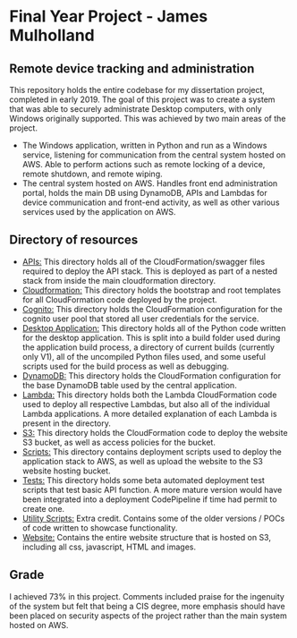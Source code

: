 # Final Year Project - James Mulholland

## Remote device tracking and administration

This repository holds the entire codebase for my dissertation project, completed in early 2019. 
The goal of this project was to create a system that was able to securely administrate Desktop computers, with only Windows originally supported. This was achieved by two main areas of the project. 
* The Windows application, written in Python and run as a Windows service, listening for communication from the central system hosted on AWS. Able to perform actions such as remote locking of a device, remote shutdown, and remote wiping. 
* The central system hosted on AWS. Handles front end administration portal, holds the main DB using DynamoDB, APIs and Lambdas for device communication and front-end activity, as well as other various services used by the  application on AWS.

## Directory of resources

* [APIs:](/api/) This directory holds all of the CloudFormation/swagger files required to deploy the API stack. This is deployed as part of a nested stack from inside the main cloudformation directory.
* [Cloudformation:](/cloudformation/) This directory holds the bootstrap and root templates for all CloudFormation code deployed by the project.
* [Cognito:](/cognito/) This directory holds the CloudFormation configuration for the cognito user pool that stored all user credentials for the service.
* [Desktop Application:](/desktop-application/) This directory holds all of the Python code written for the desktop application. This is split into a build folder used during the application build process, a directory of current builds (currently only V1), all of the uncompiled Python files used, and some useful scripts used for the build process as well as debugging.
* [DynamoDB:](/dynamodb/) This directory holds the CloudFormation configuration for the base DynamoDB table used by the central application.
* [Lambda:](/lambda/) This directory holds both the Lambda CloudFormation code used to deploy all respective Lambdas, but also all of the individual Lambda applications. A more detailed explanation of each Lambda is present in the directory.
* [S3:](/s3/) This directory holds the CloudFormation code to deploy the website S3 bucket, as well as access policies for the bucket.
* [Scripts:](/scripts/) This directory contains deployment scripts used to deploy the application stack to AWS, as well as upload the website to the S3 website hosting bucket.
* [Tests:](/tests/) This directory holds some beta automated deployment test scripts that test basic API function. A more mature version would have been integrated into a deployment CodePipeline if time had permit to create one.
* [Utility Scripts:](/UtilityScripts/) Extra credit. Contains some of the older versions / POCs of code written to showcase functionality.
* [Website:](/website/) Contains the entire website structure that is hosted on S3, including all css, javascript, HTML and images.

## Grade

I achieved 73% in this project. Comments included praise for the ingenuity of the system but felt that being a CIS degree, more emphasis should have been placed on security aspects of the project rather than the main system hosted on AWS.
